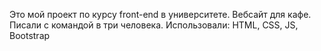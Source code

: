 Это мой проект по курсу front-end в университете. Вебсайт для кафе. Писали с командой в три человека. 
Использовали:
HTML, CSS, JS, Bootstrap
